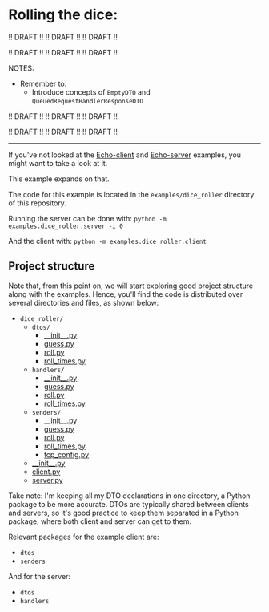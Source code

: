 # Rolling the dice:
!! DRAFT !! !! DRAFT !! !! DRAFT !!

!! DRAFT !! !! DRAFT !! !! DRAFT !!

NOTES:
- Remember to:
  - Introduce concepts of `EmptyDTO` and `QueuedRequestHandlerResponseDTO`

!! DRAFT !! !! DRAFT !! !! DRAFT !!

!! DRAFT !! !! DRAFT !! !! DRAFT !!

---
If you've not looked at the [Echo-client](./example_echo_client.md) and [Echo-server](./example_echo_server.md) examples, you might want to take a look at it.

This example expands on that.

The code for this example is located in the `examples/dice_roller` directory of this repository.

Running the server can be done with: `python -m examples.dice_roller.server -i 0`

And the client with: `python -m examples.dice_roller.client`

## Project structure
Note that, from this point on, we will start exploring good project structure along with the examples. Hence, you'll find the code is distributed over several directories and files, as shown below:
- `dice_roller/`
    - `dtos/`
        - [\_\_init\_\_.py](../examples/dice_roller/dtos/__init__.py)
        - [guess.py](../examples/dice_roller/dtos/guess.py)
        - [roll.py](../examples/dice_roller/dtos/roll.py)
        - [roll_times.py](../examples/dice_roller/dtos/roll_times.py)
    - `handlers/`
        - [\_\_init\_\_.py](../examples/dice_roller/handlers/__init__.py)
        - [guess.py](../examples/dice_roller/handlers/guess.py)
        - [roll.py](../examples/dice_roller/handlers/roll.py)
        - [roll_times.py](../examples/dice_roller/handlers/roll_times.py)
    - `senders/`
        - [\_\_init\_\_.py](../examples/dice_roller/senders/__init__.py)
        - [guess.py](../examples/dice_roller/senders/guess.py)
        - [roll.py](../examples/dice_roller/senders/roll.py)
        - [roll_times.py](../examples/dice_roller/senders/roll_times.py)
        - [tcp_config.py](../examples/dice_roller/senders/tcp_config.py)
    - [\_\_init\_\_.py](../examples/dice_roller/__init__.py)
    - [client.py](../examples/dice_roller/client.py)
    - [server.py](../examples/dice_roller/server.py)

Take note: I'm keeping all my DTO declarations in one directory, a Python package to be more accurate. DTOs are typically shared between clients and servers, so it's good practice to keep them separated in a Python package, where both client and server can get to them.

Relevant packages for the example client are:
- `dtos`
- `senders`

And for the server:
- `dtos`
- `handlers`
